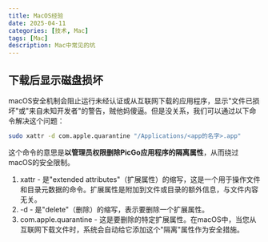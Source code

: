 ```yaml
---
title: MacOS经验
date: 2025-04-11
categories: [技术, Mac]
tags: [Mac]
description: Mac中常见的坑
---
```


## 下载后显示磁盘损坏
macOS安全机制会阻止运行未经认证或从互联网下载的应用程序，显示"文件已损坏"或"来自未知开发者"的警告，贼他妈傻逼。但是没关系，我们可以通过以下命令解决这个问题：
```zsh
sudo xattr -d com.apple.quarantine "/Applications/<app的名字>.app"
```
这个命令的意思是**以管理员权限删除PicGo应用程序的隔离属性**，从而绕过macOS的安全限制。
1. xattr - 是"extended attributes"（扩展属性）的缩写，这是一个用于操作文件和目录元数据的命令。扩展属性是附加到文件或目录的额外信息，与文件内容无关。
2. -d - 是"delete"（删除）的缩写，表示要删除一个扩展属性。
3. com.apple.quarantine - 这是要删除的特定扩展属性。在macOS中，当您从互联网下载文件时，系统会自动给它添加这个"隔离"属性作为安全措施。

